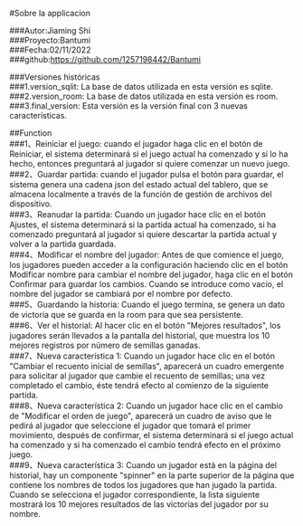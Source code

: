 #Sobre la applicacion  

###Autor:Jiaming Shi  
###Proyecto:Bantumi  
###Fecha:02/11/2022  
###github:https://github.com/1257198442/Bantumi  

###Versiones históricas  
###1.version_sqlit: La base de datos utilizada en esta versión es sqlite.  
###2.version_room: La base de datos utilizada en esta versión es room.  
###3.final_version: Esta versión es la versión final con 3 nuevas características.  

##Function  
###1、Reiniciar el juego: cuando el jugador haga clic en el botón de Reiniciar, el sistema determinará si el juego actual ha comenzado y si lo ha hecho, entonces preguntará al jugador si quiere comenzar un nuevo juego.  
###2、Guardar partida: cuando el jugador pulsa el botón para guardar, el sistema genera una cadena json del estado actual del tablero, que se almacena localmente a través de la función de gestión de archivos del dispositivo.  
###3、Reanudar la partida: Cuando un jugador hace clic en el botón Ajustes, el sistema determinará si la partida actual ha comenzado, si ha comenzado preguntará al jugador si quiere descartar la partida actual y volver a la partida guardada.  
###4、Modificar el nombre del jugador: Antes de que comience el juego, los jugadores pueden acceder a la configuración haciendo clic en el botón Modificar nombre para cambiar el nombre del jugador, haga clic en el botón Confirmar para guardar los cambios. Cuando se introduce como vacío, el nombre del jugador se cambiará por el nombre por defecto.  
###5、Guardando la historia: Cuando el juego termina, se genera un dato de victoria que se guarda en la room para que sea persistente.  
###6、Ver el historial: Al hacer clic en el botón "Mejores resultados", los jugadores serán llevados a la pantalla del historial, que muestra los 10 mejores registros por número de semillas ganadas.  
###7、Nueva característica 1: Cuando un jugador hace clic en el botón "Cambiar el recuento inicial de semillas", aparecerá un cuadro emergente para solicitar al jugador que cambie el recuento de semillas; una vez completado el cambio, éste tendrá efecto al comienzo de la siguiente partida.  
###8、Nueva característica 2: Cuando un jugador hace clic en el cambio de "Modificar el orden de juego", aparecerá un cuadro de aviso que le pedirá al jugador que seleccione el jugador que tomará el primer movimiento, después de confirmar, el sistema determinará si el juego actual ha comenzado y si ha comenzado el cambio tendrá efecto en el próximo juego.  
###9、Nueva característica 3: Cuando un jugador está en la página del historial, hay un componente "spinner" en la parte superior de la página que contiene los nombres de todos los jugadores que han jugado la partida. Cuando se selecciona el jugador correspondiente, la lista siguiente mostrará los 10 mejores resultados de las victorias del jugador por su nombre.  



